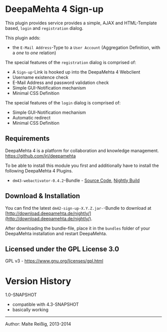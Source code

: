 
# DeepaMehta 4 Sign-up

This plugin provides service provides a simple, AJAX and HTML-Template based, `login` and `registration` dialog.

This plugin adds:
*    the `E-Mail Address`-Type to a `User Account`
     (Aggregation Definition, with a _one_ to _one_ relation)

The special features of the `registration` dialog is comprised of:
*    A `Sign-up`-Link is hooked up into the DeepaMehta 4 Webclient
*    Username existence check
*    E-Mail Address and password validation check
*    Simple GUI-Notification mechanism
*    Minimal CSS Definition

The special features of the `login` dialog is comprised of:
*    Simple GUI-Notification mechanism
*    Automatic redirect
*    Minimal CSS Definition

## Requirements

DeepaMehta 4 is a platform for collaboration and knowledge management.
https://github.com/jri/deepamehta

To be able to install this module you first and additionally have to install the following DeepaMehta 4 Plugins.

*    `dm43-webactivator-0.4.2`-Bundle - [Source Code](https://github.com/jri/dm4-webactivator), [Nightly Build](http://download.deepamehta.de/nightly/)

## Download & Installation

You can find the latest `dm42-sign-up-X.Y.Z.jar-`-Bundle to download at [http://download.deepamehta.de/nightly/](http://download.deepamehta.de/nightly/).

After downloading the bundle-file, place it in the `bundles` folder of your DeepaMehta installation and restart DeepaMehta.

## Licensed under the GPL License 3.0

GPL v3 - https://www.gnu.org/licenses/gpl.html

# Version History

1.0-SNAPSHOT

- compatible with 4.3-SNAPSHOT
- basically working

-------------------------------
Author: Malte Reißig, 2013-2014
